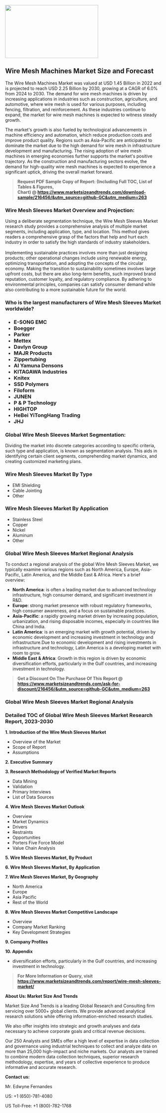 <p><img class="alignnone size-medium wp-image-20088" src="https://ffe5etoiles.com/wp-content/uploads/2024/12/MST1-300x171.png" alt="" width="300" height="171" /></p><h2>Wire Mesh Machines Market Size and Forecast</h2><p>The Wire Mesh Machines Market was valued at USD 1.45 Billion in 2022 and is projected to reach USD 2.25 Billion by 2030, growing at a CAGR of 6.0% from 2024 to 2030. The demand for wire mesh machines is driven by increasing applications in industries such as construction, agriculture, and automotive, where wire mesh is used for various purposes, including fencing, filtration, and reinforcement. As these industries continue to expand, the market for wire mesh machines is expected to witness steady growth.</p><p>The market's growth is also fueled by technological advancements in machine efficiency and automation, which reduce production costs and improve product quality. Regions such as Asia-Pacific are anticipated to dominate the market due to the high demand for wire mesh in infrastructure development and manufacturing. The rising adoption of wire mesh machines in emerging economies further supports the market's positive trajectory. As the construction and manufacturing sectors evolve, the demand for high-quality wire mesh machines is expected to experience a significant uptick, driving the overall market forward.</p></p><blockquote id="" class=""><strong>Request PDF Sample Copy of Report: (Including Full TOC, List of Tables &amp; Figures, Chart)&nbsp;@&nbsp;<strong><a href="https://www.marketsizeandtrends.com/download-sample/216456/&utm_source=github-GC&utm_medium=263" target="_blank">https://www.marketsizeandtrends.com/download-sample/216456/&utm_source=github-GC&utm_medium=263</a></strong></strong></blockquote><h3 id="" class="">Wire Mesh Sleeves Market&nbsp;Overview and Projection:</h3><p id="" class="">Using a deliberate segmentation technique, the Wire Mesh Sleeves Market research study provides a comprehensive analysis of multiple market segments, including application, type, and location. This method gives readers a comprehensive grasp of the factors that help and hurt each industry in order to satisfy the high standards of industry stakeholders. <br /> <br />Implementing sustainable practices involves more than just designing products; other operational changes include using renewable energy, optimizing transportation, and adopting the concepts of the circular economy. Making the transition to sustainability sometimes involves large upfront costs, but there are also long-term benefits, such improved brand reputation, customer loyalty, and regulatory compliance. By adhering to environmental principles, companies can satisfy consumer demand while also contributing to a more sustainable future for the world.</p><h3 id="" class="">Who is the largest manufacturers of&nbsp;Wire Mesh Sleeves Market worldwide?</h3><h3 class=""><p><ul><li>E-SONG EMC </li><li> Boegger </li><li> Parker </li><li> Mettex </li><li> Davlyn Group </li><li> MAJR Products </li><li> Zippertubing </li><li> Al Yamuna Densons </li><li> KITAGAWA Industries </li><li> Knitex </li><li> SSD Polymers </li><li> Filoform </li><li> JUNEN </li><li> P & P Technology </li><li> HIGHTOP </li><li> HeBei YiTongHang Trading </li><li> JHJ</li></ul></p></h3><h3 id="" class="">Global&nbsp;Wire Mesh Sleeves Market Segmentation:</h3><p id="" class="">Dividing the market into discrete categories according to specific criteria, such type and application, is known as segmentation analysis. This aids in identifying certain client segments, comprehending market dynamics, and creating customized marketing plans.</p><h3 id="" class="">Wire Mesh Sleeves Market&nbsp;By Type</h3><p><p><ul><li>EMI Shielding</li><li> Cable Jointing</li><li> Other</p></li></ul></p></p><h3 id="" class="">Wire Mesh Sleeves Market&nbsp;By Application</h3><p class=""><p><ul><li>Stainless Steel</li><li> Copper</li><li> Nickel</li><li> Aluminum</li><li> Other</li></ul></p></p><h3 id="" class="">Global Wire Mesh Sleeves Market Regional Analysis</h3><p id="" class="">To conduct a regional analysis of the global Wire Mesh Sleeves Market, we typically examine various regions such as North America, Europe, Asia-Pacific, Latin America, and the Middle East &amp; Africa. Here's a brief overview:</p><ul><li><strong>North America</strong>: is often a leading market due to advanced technology infrastructure, high consumer demand, and significant investment in R&amp;D.</li><li><strong>Europe</strong>: strong market presence with robust regulatory frameworks, high consumer awareness, and a focus on sustainable practices.</li><li><strong>Asia-Pacific</strong>: a rapidly growing market driven by increasing population, urbanization, and rising disposable incomes, especially in countries like China and India.</li><li><strong>Latin America</strong>: is an emerging market with growth potential, driven by economic development and increasing investment in technology and infrastructure.Due to economic development and rising investments in infrastructure and technology, Latin America is a developing market with room to grow.</li><li><strong>Middle East &amp; Africa</strong>: Growth in this region is driven by economic diversification efforts, particularly in the Gulf countries, and increasing investment in technology.</li></ul><blockquote id="" class=""><strong>Get a Discount On The Purchase Of This Report @ <strong><a href="https://www.marketsizeandtrends.com/ask-for-discount/216456/&utm_source=github-GC&utm_medium=263" target="_blank">https://www.marketsizeandtrends.com/ask-for-discount/216456/&utm_source=github-GC&utm_medium=263</a></strong></strong></blockquote><h3 id="" class="">Global Wire Mesh Sleeves Market Regional Analysis</h3><h3 id="" class="">Detailed TOC of Global Wire Mesh Sleeves Market Research Report, 2023-2030</h3><p id="" class=""><strong>1. Introduction of the Wire Mesh Sleeves Market</strong></p><ul><li>Overview of the Market</li><li>Scope of Report</li><li>Assumptions</li></ul><p id="" class=""><strong>2. Executive Summary</strong></p><p id="" class=""><strong>3. Research Methodology of Verified Market Reports</strong></p><ul><li>Data Mining</li><li>Validation</li><li>Primary Interviews</li><li>List of Data Sources</li></ul><p id="" class=""><strong>4. Wire Mesh Sleeves Market Outlook</strong></p><ul><li>Overview</li><li>Market Dynamics</li><li>Drivers</li><li>Restraints</li><li>Opportunities</li><li>Porters Five Force Model</li><li>Value Chain Analysis</li></ul><p id="" class=""><strong>5. Wire Mesh Sleeves Market, By Product</strong></p><p id="" class=""><strong>6. Wire Mesh Sleeves Market, By Application</strong></p><p id="" class=""><strong>7. Wire Mesh Sleeves Market, By Geography</strong></p><ul><li>North America</li><li>Europe</li><li>Asia Pacific</li><li>Rest of the World</li></ul><p id="" class=""><strong>8. Wire Mesh Sleeves Market Competitive Landscape</strong></p><ul><li>Overview</li><li>Company Market Ranking</li><li>Key Development Strategies</li></ul><p id="" class=""><strong>9. Company Profiles</strong></p><p id="" class=""><strong>10. Appendix</strong></p><ul><li>diversification efforts, particularly in the Gulf countries, and increasing investment in technology.</li></ul><blockquote id="" class=""><strong>For More Information or Query, visit <strong><strong><a href="https://www.marketsizeandtrends.com/report/wire-mesh-sleeves-market/" target="_blank">https://www.marketsizeandtrends.com/report/wire-mesh-sleeves-market/</a></strong></strong></strong></blockquote><p id="" class=""><strong>About Us: Market Size And Trends</strong></p><p id="" class="">Market Size And Trends is a leading Global Research and Consulting firm servicing over 5000+ global clients. We provide advanced analytical research solutions while offering information-enriched research studies.</p><p id="" class="">We also offer insights into strategic and growth analyses and data necessary to achieve corporate goals and critical revenue decisions.</p><p id="" class="">Our 250 Analysts and SMEs offer a high level of expertise in data collection and governance using industrial techniques to collect and analyze data on more than 25,000 high-impact and niche markets. Our analysts are trained to combine modern data collection techniques, superior research methodology, expertise, and years of collective experience to produce informative and accurate research.</p><p id="" class=""><strong>Contact us:</strong></p><p id="" class="">Mr. Edwyne Fernandes</p><p id="" class="">US: +1 (650)-781-4080</p><p id="" class="">US Toll-Free: +1 (800)-782-1768</p>
